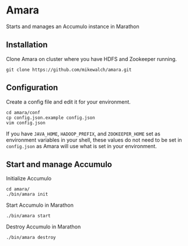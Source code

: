 # Amara

Starts and manages an Accumulo instance in Marathon

## Installation

Clone Amara on cluster where you have HDFS and Zookeeper running.

```
git clone https://github.com/mikewalch/amara.git
```

## Configuration

Create a config file and edit it for your environment. 

```
cd amara/conf
cp config.json.example config.json
vim config.json
```

If you have `JAVA_HOME`, `HADOOP_PREFIX`, and `ZOOKEEPER_HOME` set as environment variables
in your shell, these values do not need to be set in `config.json` as Amara will use what is
set in your environment.

## Start and manage Accumulo

Initialize Accumulo
```
cd amara/
./bin/amara init
```

Start Accumulo in Marathon
```
./bin/amara start
```

Destroy Accumulo in Marathon
```
./bin/amara destroy
```
